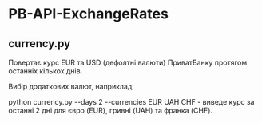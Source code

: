 # PB-API-ExchangeRates

## currency.py 
Повертає курс EUR та USD (дефолтні валюти) ПриватБанку протягом останніх кількох днів.

Вибір додаткових валют, наприклад:

python currency.py --days 2 --currencies EUR UAH CHF  - виведе курс за останні 2 дні для євро (EUR), гривні (UAH) та франка (CHF).
